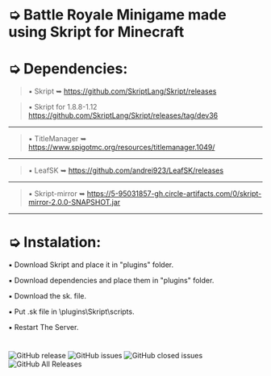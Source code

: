 # ➭ Battle Royale Minigame made using Skript for Minecraft

# ➭ Dependencies:
> ▪ Skript ➥ https://github.com/SkriptLang/Skript/releases

> ▪ Skript for 1.8.8-1.12 https://github.com/SkriptLang/Skript/releases/tag/dev36
***
> ▪ TitleManager ➥ https://www.spigotmc.org/resources/titlemanager.1049/
***
> ▪ LeafSK ➥ https://github.com/andrei923/LeafSK/releases
***
> ▪ Skript-mirror ➥ https://5-95031857-gh.circle-artifacts.com/0/skript-mirror-2.0.0-SNAPSHOT.jar
***

# ➭ Instalation:
▪ Download Skript and place it in "plugins" folder.

▪ Download dependencies and place them in "plugins" folder.

▪ Download the sk. file.

▪ Put .sk file in \plugins\Skript\scripts.

▪ Restart The Server.

#

![GitHub release](https://img.shields.io/github/release/andrei923/LeafBattleRoyale.svg?style=for-the-badge)
![GitHub issues](https://img.shields.io/github/issues-raw/andrei923/LeafBattleRoyale.svg?style=for-the-badge)
![GitHub closed issues](https://img.shields.io/github/issues-closed-raw/andrei923/LeafBattleRoyale.svg?style=for-the-badge)
![GitHub All Releases](https://img.shields.io/github/downloads/andrei923/LeafBattleRoyale/total.svg?style=for-the-badge)
